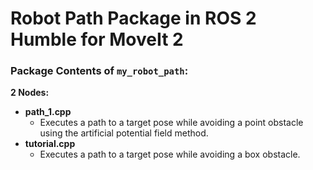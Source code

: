 # Robot Path Package in ROS 2 Humble for MoveIt 2

### Package Contents of `my_robot_path`:

**2 Nodes:**
* **path_1.cpp**  
   * Executes a path to a target pose while avoiding a point obstacle using the artificial potential field method.
* **tutorial.cpp**  
   * Executes a path to a target pose while avoiding a box obstacle.
